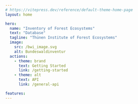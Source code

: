 ```yaml
---
# https://vitepress.dev/reference/default-theme-home-page
layout: home

hero:
  name: "Inventory of Forest Ecosystems"
  text: "Database"
  tagline: "Thünen Institute of Forest Ecosystems"
  image:
    src: /bwi_image.svg
    alt: Bundeswaldinventur
  actions:
    - theme: brand
      text: Getting Started
      link: /getting-started
    - theme: alt
      text: API
      link: /general-api

features:
---
```


